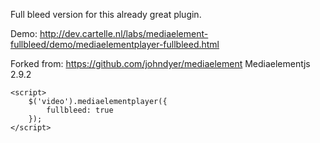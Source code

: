 
Full bleed version for this already great plugin.


Demo: http://dev.cartelle.nl/labs/mediaelement-fullbleed/demo/mediaelementplayer-fullbleed.html

Forked from: https://github.com/johndyer/mediaelement Mediaelementjs 2.9.2


	<script>
		$('video').mediaelementplayer({
			fullbleed: true
		});
	</script>
	